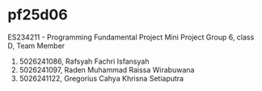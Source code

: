 # pf25d06
ES234211 - Programming Fundamental Project
Mini Project 
Group 6, class D,
Team Member 
1. 5026241086, Rafsyah Fachri Isfansyah
2. 5026241097, Raden Muhammad Raissa Wirabuwana
3. 5026241122, Gregorius Cahya Khrisna Setiaputra
